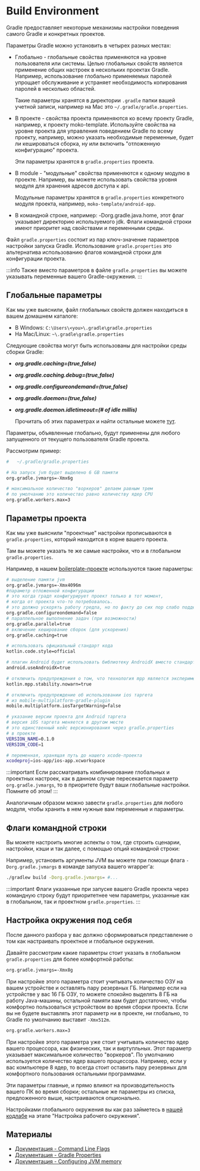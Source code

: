 # Build Environment

Gradle предоставляет некоторые механизмы настройки поведения самого Gradle и 
конкретных проектов.

Параметры Gradle можно установить в четырех разных местах:
- Глобально - глобальные свойства применяются на уровне пользователя или системы. Целью глобальных свойств является применение общих настроек в нескольких проектах Gradle. Например, использование глобально применяемых паролей упрощает обслуживание и устраняет необходимость копирования паролей в несколько областей.
  
  Такие параметры хранятся в директории `.gradle` папки вашей учетной записи, например на Mac это `~/.gradle/gradle.properties`.
- В проекте  - свойства проекта применяются ко всему проекту Gradle, например, к проекту moko-template.
Используйте свойства на уровне проекта для управления поведением Gradle по всему проекту, например, можно указать необходимые переменные, будет ли кешироваться сборка, ну или включить "отложенную конфигурацию" проекта.
  
  Эти параметры хранятся в `gradle.properties` проекта.
- В module - "модульные" свойства применяются к одному модулю в проекте. Например, вы можете использовать свойства уровня модуля для хранения адресов доступа к api.
  
  Модульные параметры хранятся в `gradle.properties` конкретного модуля проекта, например, `moko-template/android-app`.
- В командной строке, например: -Dorg.gradle.java.home, этот флаг указывает директорию используемого jdk. Флаги командной строки имеют приоритет над свойствами и переменными среды.

Файл `gradle.properties` состоит из пар ключ-значение параметров настройки запуска Gradle. Использование `gradle.properties` это альтернатива использованию флагов командной строки для конфигурации проекта.

:::info
Также вместо параметров в файле `gradle.properties` вы можете указывать переменные вашего Gradle-окружения.
:::

## Глобальные параметры

Как мы уже выяснили, файл глобальных свойств должен находиться в вашем домашнем каталоге:

- В Windows: `C:\Users\<you>\.gradle\gradle.properties`
- На Mac/Linux: `~\.gradle\gradle.properties`

Следующие свойства могут быть использованы для настройки среды сборки Gradle:

- ***org.gradle.caching=(true,false)***
- ***org.gradle.caching.debug=(true,false)***
- ***org.gradle.configureondemand=(true,false)***
- ***org.gradle.daemon=(true,false)***
- ***org.gradle.daemon.idletimeout=(# of idle millis)***
  
  Прочитать об этих параметрах и найти остальные можете [тут](https://docs.gradle.org/current/userguide/build_environment.html#sec:gradle_configuration_properties).

Параметры, объявленные глобально, будут применены для любого запущенного от текущего пользователя 
Gradle проекта.

Рассмотрим пример:

```bash
#   ~/.gradle/gradle.properties

# На запуск jvm будет выделено 6 GB памяти
org.gradle.jvmargs=-Xmx6g

# максимальное количество "воркеров" делаем равным трем
# по умолчанию это количество равно количеству ядер CPU
org.gradle.workers.max=3
```

## Параметры проекта

Как мы уже выяснили "проектные" настройки прописываются в `gradle.properties`, который находится в корне вашего проекта.

Там вы можете указать те же самые настройки, что и в глобальном `gradle.properties`.

Например, в нашем [boilerplate-проекте](https://gitlab.icerockdev.com/scl/boilerplate/mobile-moko-boilerplate) используются такие параметры:

```bash
# выделение памяти jvm
org.gradle.jvmargs=-Xmx4096m
#параметр отложенной конфигурации
# это когда градл конфигурирует проект только в тот момент, 
# когда от проекта что-то потребовалось. 
# это должно ускорять работу гредла, но по факту до сих пор слабо поддерживается плагинами 
org.gradle.configureondemand=false
# параллельное выполнение задач (при возможности)
org.gradle.parallel=true
# включение кеширование сборок (для ускорения)
org.gradle.caching=true

# использовать официальный стандарт кода
kotlin.code.style=official

# плагин Android будет использовать библиотеку AndroidX вместо стандартной библиотеки
android.useAndroidX=true

# отключить предупреждения о том, что технология mpp является экспериментальной
kotlin.mpp.stability.nowarn=true

# отключить предупреждение об использовании ios таргета
# из mobile-multiplatform-gradle-plugin
mobile.multiplatform.iosTargetWarning=false

# указание версии проекта для Android таргета
# версия iOS таргета меняется в другом месте
# это единственный кейс версионирования через gradle.properties
# в проекте
VERSION_NAME=0.1.0
VERSION_CODE=1

# переменная, хранящая путь до нашего xcode-проекта
xcodeproj=ios-app/ios-app.xcworkspace
```

:::important
Если рассматривать комбинирование глобальных и проектных настроек, 
как в данном случае пересекается параметр `org.gradle.jvmargs`, то 
в приоритете будут ваши глобальные настройки.
Помните об этом!
:::

Аналогичным образом можно завести `gradle.properties` для любого модуля, чтобы хранить в нем
нужные вам переменные и параметры.

## Флаги командной строки

Вы можете настроить многие аспекты о том, где строить сценарии, настройки, кэши и так далее, с помощью опций
командной строки:

Например, установить аргументы JVM вы можете при помощи флага `-Dorg.gradle.jvmargs` в команде запуска вашего
wrapper'а:

```bash
./gradlew build -Dorg.gradle.jvmargs= #...
```

:::important
Флаги указанные при запуске вашего Gradle проекта через командную строку будут приоритетнее
чем параметры, указанные как в глобальном, так и проектном `gradle.properties`.
:::

## Настройка окружения под себя

После данного разбора у вас должно сформироваться представление о том как настраивать проектное и глобальное окружения. 

Давайте рассмотрим какие параметры стоит указать в глобальном `gradle.properties` для более комфортной работы:

```bash
org.gradle.jvmargs=-Xmx8g
```

При настройке этого параметра стоит учитывать количество ОЗУ на вашем устройстве и оставлять пару резервных ГБ. Например если на устройстве у вас 16 ГБ ОЗУ, то можете спокойно выделять 8 ГБ на работу Java-машины, остальной памяти вам будет достаточно, чтобы комфортно пользоваться устройством во время сборки проекта. Если вы не будете выставлять этот параметр ни в проекте, ни глобально, то Gradle по умолчанию выставит `-Xmx512m`.

```bash
org.gradle.workers.max=3
```

При настройке этого параметра уже стоит учитывать количество ядер вашего процессора, как физических, так и виртупльных. Этот параметр указывает максимальное количество "воркеров". 
По умолчанию используется количество ядер вашего процессора. Например, если у вас компьютере 8 ядер, то всегда стоит оставить пару резервных для комфортного пользования остальными программами.

Эти параметры главные, и прямо влияют на производительность вашего ПК во время сборки; остальные же параметры из списка, предложенного выше, настраиваются опционально.

Настройками глобального окружения вы как раз займетесь в [нашей кодлабе](https://codelabs.kmp.icerock.dev/codelabs/kmm-icerock-onboarding-1-ru/index.html#1) на этапе "Настройка рабочего окружения".


## Материалы

- [Документация - Command Line Flags](https://docs.gradle.org/current/userguide/command_line_interface.html#sec:environment_options)
- [Документация - Gradle Properties](https://docs.gradle.org/current/userguide/build_environment.html#sec:gradle_configuration_properties)
- [Документация - Configuring JVM memory](https://docs.gradle.org/current/userguide/build_environment.html#sec:configuring_jvm_memory)